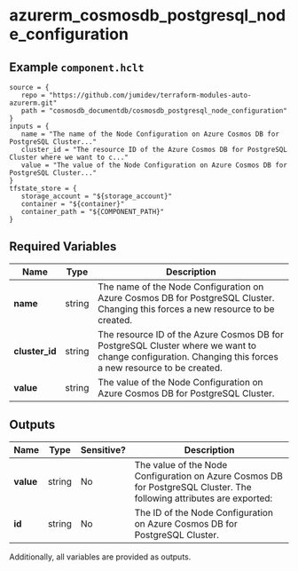 # azurerm_cosmosdb_postgresql_node_configuration



## Example `component.hclt`

```hcl
source = {
   repo = "https://github.com/jumidev/terraform-modules-auto-azurerm.git"   
   path = "cosmosdb_documentdb/cosmosdb_postgresql_node_configuration"   
}
inputs = {
   name = "The name of the Node Configuration on Azure Cosmos DB for PostgreSQL Cluster..."   
   cluster_id = "The resource ID of the Azure Cosmos DB for PostgreSQL Cluster where we want to c..."   
   value = "The value of the Node Configuration on Azure Cosmos DB for PostgreSQL Cluster..."   
}
tfstate_store = {
   storage_account = "${storage_account}"   
   container = "${container}"   
   container_path = "${COMPONENT_PATH}"   
}
```

## Required Variables

| Name | Type |  Description |
| ---- | --------- |  ----------- |
| **name** | string |  The name of the Node Configuration on Azure Cosmos DB for PostgreSQL Cluster. Changing this forces a new resource to be created. | 
| **cluster_id** | string |  The resource ID of the Azure Cosmos DB for PostgreSQL Cluster where we want to change configuration. Changing this forces a new resource to be created. | 
| **value** | string |  The value of the Node Configuration on Azure Cosmos DB for PostgreSQL Cluster. | 



## Outputs

| Name | Type | Sensitive? | Description |
| ---- | ---- | --------- | --------- |
| **value** | string | No  | The value of the Node Configuration on Azure Cosmos DB for PostgreSQL Cluster. The following attributes are exported: | 
| **id** | string | No  | The ID of the Node Configuration on Azure Cosmos DB for PostgreSQL Cluster. | 

Additionally, all variables are provided as outputs.
